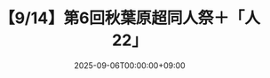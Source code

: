 ---
title: "【9/14】第6回秋葉原超同人祭＋「人22」"
date: 2025-09-06T00:00:00+09:00
draft: false
#categories: [""]
#tags: [""]
#featureimage: ""
expiryDate: 2025-09-14T23:59:59+09:00
externalUrl: "https://www.melonbooks.co.jp/circle/?circle_id=119704&act=&orderby=publish_start_date&disp_number=100&pageno=1&is_sp_view=0&fromagee_flg=2&search_target%5B%5D=2&additional_all=1&product_type=0&discount_price%5B%5D=1&is_end_of_sale2=1&text_type=all&name=#form1"
---